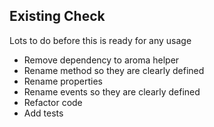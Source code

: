 ## Existing Check

Lots to do before this is ready for any usage

* Remove dependency to aroma helper
* Rename method so they are clearly defined
* Rename properties
* Rename events so they are clearly defined
* Refactor code
* Add tests
